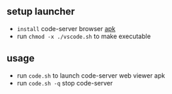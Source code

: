 ## setup launcher
- `install` code-server browser [apk](app/code-server_1.apk)
- run `chmod -x ./vscode.sh` to make executable

## usage
- run `code.sh` to launch code-server web viewer apk
- run `code.sh -q` stop code-server

